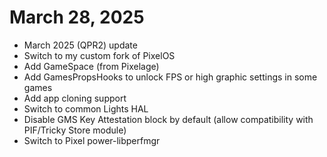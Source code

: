 # March 28, 2025
- March 2025 (QPR2) update
- Switch to my custom fork of PixelOS
- Add GameSpace (from Pixelage)
- Add GamesPropsHooks to unlock FPS or high graphic settings in some games
- Add app cloning support
- Switch to common Lights HAL
- Disable GMS Key Attestation block by default (allow compatibility with PIF/Tricky Store module)
- Switch to Pixel power-libperfmgr
